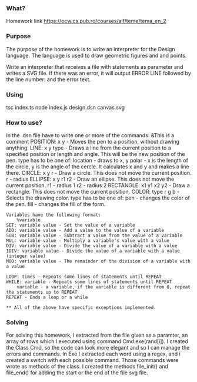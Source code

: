 ### What?
Homework link https://ocw.cs.pub.ro/courses/alf/teme/tema_en_2

### Purpose
The purpose of the homework is to write an interpreter for the Design language. The language is used to draw geometric figures and and points.

Write an interpreter that receives a file with statements as parameter and writes a SVG file. If there was an error, it will output ERROR LINE followed by the line number: and the error text.

### Using
tsc index.ts
node index.js design.dsn canvas.svg

### How to use?
In the .dsn file have to write one or more of the commands:
    &This is a comment
    POSITION: x y - Moves the pen to a position, without drawing anything.
    LINE: x y type - Draws a line from the current position to a specified position or length and angle. 
                     This will be the new position of the pen.
        type has to be one of:
            location - draws to x, y 
            polar - x is the length of the circle, y is the angle of the cercle. It calculates x and y and makes a line there.
    CIRCLE: x y r - Draw a circle. This does not move the current position.
        r - radius
    ELLIPSE: x y r1 r2 - Draw an ellipse. This does not move the current position.
        r1 - radius 1
        r2 - radius 2
    RECTANGLE: x1 y1 x2 y2 - Draw a rectangle. This does not move the current position.
    COLOR: type r g b - Selects the drawing color.
        type has to be one of:
            pen - changes the color of the pen.
            fill - changes the fill of the form.
     
    Variables have the following format:
        %variable
    SET: variable value - Set the value of a variable
    ADD: variable value - Add a value to the value of a variable
    SUB: variable value - Subtract a value from the value of a variable
    MUL: variable value - Multiply a variable's value with a value
    DIV: variable value - Divide the value of a variable with a value
    IDIV: variable value - Divide the value of a variable with a value (integer value)
    MOD: variable value - The remainder of the division of a variable with a value

    LOOP: times - Repeats some lines of statements until REPEAT
    WHILE: variable - Repeats some lines of statements until REPEAT
        variable - a variable, if the variable is different from 0, repeat the statements up to REPEAT
    REPEAT - Ends a loop or a while 

    ** All of the above have specific exceptions implemented.
### Solving
For solving this homework, I extracted from the file given as a paramter, an array of rows which I executed using command Cmd.exe(rand[i]).
I created the Class Cmd, so the code can look more elegant and so I can manage the errors and commands.
In Exe I extracted each word using a regex, and i created a switch with each possible command. Those commands were wrote as methods of the class.
I created the methods file_init() and file_end() for adding the start or the end of the file svg file.


